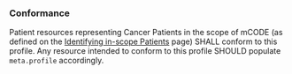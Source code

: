 ### Conformance

Patient resources representing Cancer Patients in the scope of mCODE (as defined on the [Identifying in-scope Patients](conformance-patients.html) page) SHALL conform to this profile. Any resource intended to conform to this profile SHOULD populate `meta.profile` accordingly.
